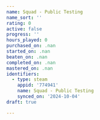 ```yaml
---
name: Squad - Public Testing
name_sort: ''
rating: 0
active: false
progress: ''
hours_played: 0
purchased_on: .nan
started_on: .nan
beaten_on: .nan
completed_on: .nan
mastered_on: .nan
identifiers:
  - type: steam
    appid: '774941'
    name: Squad - Public Testing
    synced_on: '2024-10-04'
draft: true

---
```

